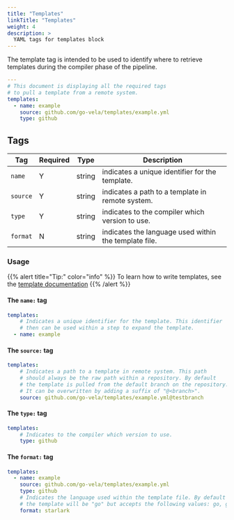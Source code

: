 ```yaml
---
title: "Templates"
linkTitle: "Templates"
weight: 4
description: >
  YAML tags for templates block
---
```


The template tag is intended to be used to identify where to retrieve templates during the compiler phase of the pipeline.

```yaml
---
# This document is displaying all the required tags
# to pull a template from a remote system.
templates:
  - name: example
    source: github.com/go-vela/templates/example.yml
    type: github    
```

## Tags

| Tag      | Required | Type   | Description                                           |
|----------|----------|--------|-------------------------------------------------------|
| `name`   | Y        | string | indicates a unique identifier for the template.       |
| `source` | Y        | string | indicates a path to a template in remote system.      |
| `type`   | Y        | string | indicates to the compiler which version to use.       |
| `format` | N        | string | indicates the language used within the template file. |

### Usage

{{% alert title="Tip:" color="info" %}}
To learn how to write templates, see the [template documentation](/docs/templates)
{{% /alert %}}

#### The `name:` tag

```yaml
templates:
    # Indicates a unique identifier for the template. This identifier
    # then can be used within a step to expand the template.
  - name: example
```

#### The `source:` tag

```yaml
templates:
    # Indicates a path to a template in remote system. This path
    # should always be the raw path within a repository. By default 
    # the template is pulled from the default branch on the repository.
    # It can be overwritten by adding a suffix of "@<branch>".
    source: github.com/go-vela/templates/example.yml@testbranch
```

#### The `type:` tag

```yaml
templates:
    # Indicates to the compiler which version to use.
    type: github
```

#### The `format:` tag

```yaml
templates:
  - name: example
    source: github.com/go-vela/templates/example.yml
    type: github
    # Indicates the language used within the template file. By default
    # the template will be "go" but accepts the following values: go, golang, starlark
    format: starlark
```
